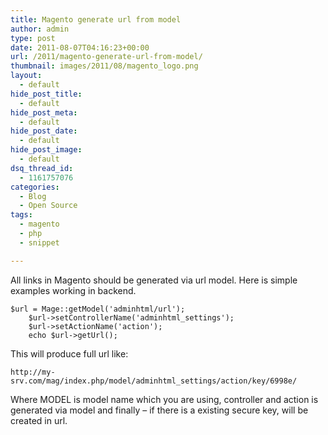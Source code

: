 ```yaml
---
title: Magento generate url from model
author: admin
type: post
date: 2011-08-07T04:16:23+00:00
url: /2011/magento-generate-url-from-model/
thumbnail: images/2011/08/magento_logo.png
layout:
  - default
hide_post_title:
  - default
hide_post_meta:
  - default
hide_post_date:
  - default
hide_post_image:
  - default
dsq_thread_id:
  - 1161757076
categories:
  - Blog
  - Open Source
tags:
  - magento
  - php
  - snippet

---
```

All links in Magento should be generated via url model. Here is simple examples working in backend.  
<!--more-->

```
$url = Mage::getModel('adminhtml/url');
    $url->setControllerName('adminhtml_settings');
    $url->setActionName('action');
    echo $url->getUrl();
```

This will produce full url like:

`http://my-srv.com/mag/index.php/model/adminhtml_settings/action/key/6998e/`

Where MODEL is model name which you are using, controller and action is generated via model and finally &#8211; if there is a existing secure key, will be created in url.